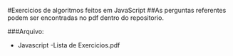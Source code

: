#Exercicios de algoritmos feitos em JavaScript
##As perguntas referentes podem ser encontradas no pdf dentro do repositorio.

###Arquivo:
* Javascript -Lista de Exercicios.pdf